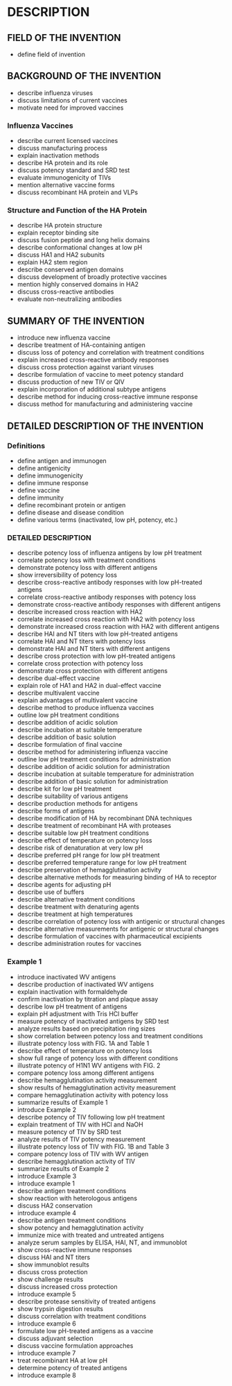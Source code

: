 # DESCRIPTION

## FIELD OF THE INVENTION

- define field of invention

## BACKGROUND OF THE INVENTION

- describe influenza viruses
- discuss limitations of current vaccines
- motivate need for improved vaccines

### Influenza Vaccines

- describe current licensed vaccines
- discuss manufacturing process
- explain inactivation methods
- describe HA protein and its role
- discuss potency standard and SRD test
- evaluate immunogenicity of TIVs
- mention alternative vaccine forms
- discuss recombinant HA protein and VLPs

### Structure and Function of the HA Protein

- describe HA protein structure
- explain receptor binding site
- discuss fusion peptide and long helix domains
- describe conformational changes at low pH
- discuss HA1 and HA2 subunits
- explain HA2 stem region
- describe conserved antigen domains
- discuss development of broadly protective vaccines
- mention highly conserved domains in HA2
- discuss cross-reactive antibodies
- evaluate non-neutralizing antibodies

## SUMMARY OF THE INVENTION

- introduce new influenza vaccine
- describe treatment of HA-containing antigen
- discuss loss of potency and correlation with treatment conditions
- explain increased cross-reactive antibody responses
- discuss cross protection against variant viruses
- describe formulation of vaccine to meet potency standard
- discuss production of new TIV or QIV
- explain incorporation of additional subtype antigens
- describe method for inducing cross-reactive immune response
- discuss method for manufacturing and administering vaccine

## DETAILED DESCRIPTION OF THE INVENTION

### Definitions

- define antigen and immunogen
- define antigenicity
- define immunogenicity
- define immune response
- define vaccine
- define immunity
- define recombinant protein or antigen
- define disease and disease condition
- define various terms (inactivated, low pH, potency, etc.)

### DETAILED DESCRIPTION

- describe potency loss of influenza antigens by low pH treatment
- correlate potency loss with treatment conditions
- demonstrate potency loss with different antigens
- show irreversibility of potency loss
- describe cross-reactive antibody responses with low pH-treated antigens
- correlate cross-reactive antibody responses with potency loss
- demonstrate cross-reactive antibody responses with different antigens
- describe increased cross reaction with HA2
- correlate increased cross reaction with HA2 with potency loss
- demonstrate increased cross reaction with HA2 with different antigens
- describe HAI and NT titers with low pH-treated antigens
- correlate HAI and NT titers with potency loss
- demonstrate HAI and NT titers with different antigens
- describe cross protection with low pH-treated antigens
- correlate cross protection with potency loss
- demonstrate cross protection with different antigens
- describe dual-effect vaccine
- explain role of HA1 and HA2 in dual-effect vaccine
- describe multivalent vaccine
- explain advantages of multivalent vaccine
- describe method to produce influenza vaccines
- outline low pH treatment conditions
- describe addition of acidic solution
- describe incubation at suitable temperature
- describe addition of basic solution
- describe formulation of final vaccine
- describe method for administering influenza vaccine
- outline low pH treatment conditions for administration
- describe addition of acidic solution for administration
- describe incubation at suitable temperature for administration
- describe addition of basic solution for administration
- describe kit for low pH treatment
- describe suitability of various antigens
- describe production methods for antigens
- describe forms of antigens
- describe modification of HA by recombinant DNA techniques
- describe treatment of recombinant HA with proteases
- describe suitable low pH treatment conditions
- describe effect of temperature on potency loss
- describe risk of denaturation at very low pH
- describe preferred pH range for low pH treatment
- describe preferred temperature range for low pH treatment
- describe preservation of hemagglutination activity
- describe alternative methods for measuring binding of HA to receptor
- describe agents for adjusting pH
- describe use of buffers
- describe alternative treatment conditions
- describe treatment with denaturing agents
- describe treatment at high temperatures
- describe correlation of potency loss with antigenic or structural changes
- describe alternative measurements for antigenic or structural changes
- describe formulation of vaccines with pharmaceutical excipients
- describe administration routes for vaccines

### Example 1

- introduce inactivated WV antigens
- describe production of inactivated WV antigens
- explain inactivation with formaldehyde
- confirm inactivation by titration and plaque assay
- describe low pH treatment of antigens
- explain pH adjustment with Tris HCl buffer
- measure potency of inactivated antigens by SRD test
- analyze results based on precipitation ring sizes
- show correlation between potency loss and treatment conditions
- illustrate potency loss with FIG. 1A and Table 1
- describe effect of temperature on potency loss
- show full range of potency loss with different conditions
- illustrate potency of H1N1 WV antigens with FIG. 2
- compare potency loss among different antigens
- describe hemagglutination activity measurement
- show results of hemagglutination activity measurement
- compare hemagglutination activity with potency loss
- summarize results of Example 1
- introduce Example 2
- describe potency of TIV following low pH treatment
- explain treatment of TIV with HCl and NaOH
- measure potency of TIV by SRD test
- analyze results of TIV potency measurement
- illustrate potency loss of TIV with FIG. 1B and Table 3
- compare potency loss of TIV with WV antigen
- describe hemagglutination activity of TIV
- summarize results of Example 2
- introduce Example 3
- introduce example 1
- describe antigen treatment conditions
- show reaction with heterologous antigens
- discuss HA2 conservation
- introduce example 4
- describe antigen treatment conditions
- show potency and hemagglutination activity
- immunize mice with treated and untreated antigens
- analyze serum samples by ELISA, HAI, NT, and immunoblot
- show cross-reactive immune responses
- discuss HAI and NT titers
- show immunoblot results
- discuss cross protection
- show challenge results
- discuss increased cross protection
- introduce example 5
- describe protease sensitivity of treated antigens
- show trypsin digestion results
- discuss correlation with treatment conditions
- introduce example 6
- formulate low pH-treated antigens as a vaccine
- discuss adjuvant selection
- discuss vaccine formulation approaches
- introduce example 7
- treat recombinant HA at low pH
- determine potency of treated antigens
- introduce example 8

